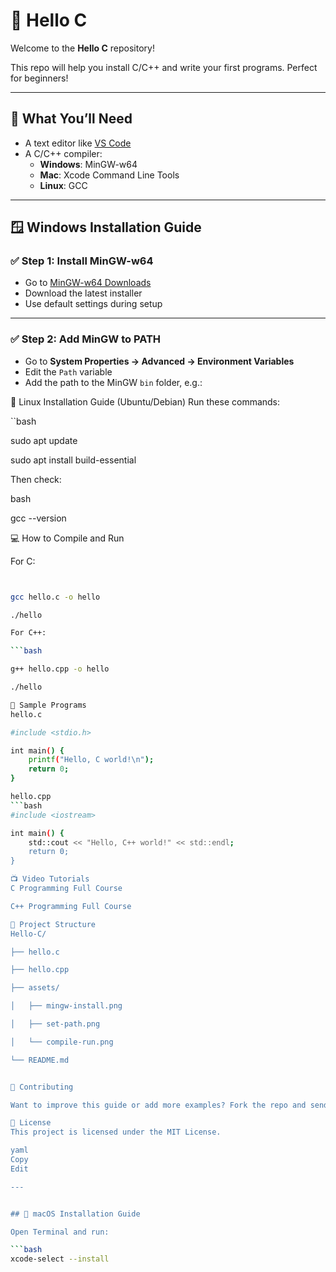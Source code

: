 # 👋 Hello C

Welcome to the **Hello C** repository!

This repo will help you install C/C++ and write your first programs. Perfect for beginners!

---

## 🧰 What You’ll Need

- A text editor like [VS Code](https://code.visualstudio.com/)
- A C/C++ compiler:
  - **Windows**: MinGW-w64
  - **Mac**: Xcode Command Line Tools
  - **Linux**: GCC

---

## 🪟 Windows Installation Guide

### ✅ Step 1: Install MinGW-w64

- Go to [MinGW-w64 Downloads](https://www.mingw-w64.org/downloads/)
- Download the latest installer
- Use default settings during setup


---

### ✅ Step 2: Add MinGW to PATH

- Go to **System Properties → Advanced → Environment Variables**
- Edit the `Path` variable
- Add the path to the MinGW `bin` folder, e.g.:

🐧 Linux Installation Guide (Ubuntu/Debian)
Run these commands:

``bash

sudo apt update

sudo apt install build-essential

Then check:

bash

gcc --version

💻 How to Compile and Run

For C:

```bash


gcc hello.c -o hello

./hello

For C++:

```bash

g++ hello.cpp -o hello

./hello

🧪 Sample Programs
hello.c

#include <stdio.h>

int main() {
    printf("Hello, C world!\n");
    return 0;
}

hello.cpp
```bash
#include <iostream>

int main() {
    std::cout << "Hello, C++ world!" << std::endl;
    return 0;
}

📺 Video Tutorials
C Programming Full Course

C++ Programming Full Course

📁 Project Structure
Hello-C/

├── hello.c

├── hello.cpp

├── assets/

│   ├── mingw-install.png

│   ├── set-path.png

│   └── compile-run.png

└── README.md


🤝 Contributing

Want to improve this guide or add more examples? Fork the repo and send a pull request!

📜 License
This project is licensed under the MIT License.

yaml
Copy
Edit

---


## 🍎 macOS Installation Guide

Open Terminal and run:

```bash
xcode-select --install
